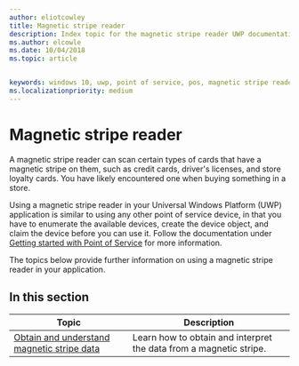 ```yaml
---
author: eliotcowley
title: Magnetic stripe reader
description: Index topic for the magnetic stripe reader UWP documentation.
ms.author: elcowle
ms.date: 10/04/2018
ms.topic: article


keywords: windows 10, uwp, point of service, pos, magnetic stripe reader
ms.localizationpriority: medium
---
```


# Magnetic stripe reader

A magnetic stripe reader can scan certain types of cards that have a magnetic stripe on them, such as credit cards, driver's licenses, and store loyalty cards. You have likely encountered one when buying something in a store.

Using a magnetic stripe reader in your Universal Windows Platform (UWP) application is similar to using any other point of service device, in that you have to enumerate the available devices, create the device object, and claim the device before you can use it. Follow the documentation under [Getting started with Point of Service](pos-basics.md) for more information.

The topics below provide further information on using a magnetic stripe reader in your application.

## In this section

| Topic | Description |
|-------|-------------|
| [Obtain and understand magnetic stripe data](../devices-sensors/pos-magnetic-stripe-reader-data.md) | Learn how to obtain and interpret the data from a magnetic stripe. |